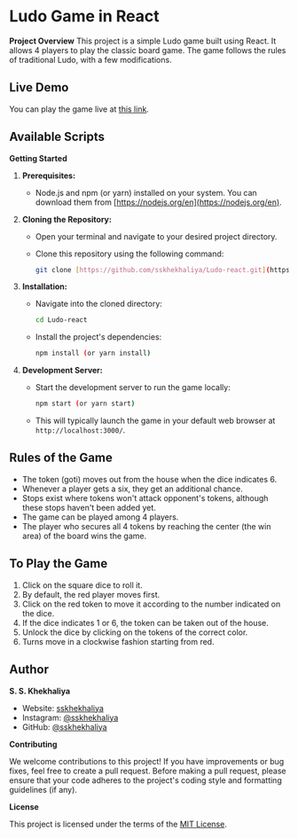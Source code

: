 # Ludo Game in React

**Project Overview**
This project is a simple Ludo game built using React. It allows 4 players to play the classic board game. The game follows the rules of traditional Ludo, with a few modifications.

## Live Demo

You can play the game live at [this link](https://eager-swanson-40c899.netlify.app/).

## Available Scripts
**Getting Started**

1. **Prerequisites:**
   - Node.js and npm (or yarn) installed on your system. You can download them from [https://nodejs.org/en](https://nodejs.org/en).

2. **Cloning the Repository:**
   - Open your terminal and navigate to your desired project directory.
   - Clone this repository using the following command:

     ```bash
     git clone [https://github.com/sskhekhaliya/Ludo-react.git](https://github.com/sskhekhaliya/Ludo-react.git)
     ```

3. **Installation:**
   - Navigate into the cloned directory:

     ```bash
     cd Ludo-react
     ```

   - Install the project's dependencies:

     ```bash
     npm install (or yarn install)
     ```

4. **Development Server:**
   - Start the development server to run the game locally:

     ```bash
     npm start (or yarn start)
     ```

   - This will typically launch the game in your default web browser at `http://localhost:3000/`.

## Rules of the Game

- The token (goti) moves out from the house when the dice indicates 6.
- Whenever a player gets a six, they get an additional chance.
- Stops exist where tokens won't attack opponent's tokens, although these stops haven't been added yet.
- The game can be played among 4 players.
- The player who secures all 4 tokens by reaching the center (the win area) of the board wins the game.

## To Play the Game

1. Click on the square dice to roll it.
2. By default, the red player moves first.
3. Click on the red token to move it according to the number indicated on the dice.
4. If the dice indicates 1 or 6, the token can be taken out of the house.
5. Unlock the dice by clicking on the tokens of the correct color.
6. Turns move in a clockwise fashion starting from red.



## Author

**S. S. Khekhaliya**

* Website: [sskhekhaliya](https://www.sskhekhaliya.com)
* Instagram: [@sskhekhaliya](https://www.instagram.com/sskhekhaliya)
* GitHub: [@sskhekhaliya](https://www.github.com/sskhekhaliya)

**Contributing**

We welcome contributions to this project! If you have improvements or bug fixes, feel free to create a pull request. Before making a pull request, please ensure that your code adheres to the project's coding style and formatting guidelines (if any).

**License**

This project is licensed under the terms of the [MIT License](https://opensource.org/licenses/MIT).

